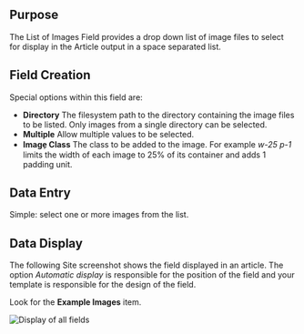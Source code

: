 <!-- Filename: J3.x:Adding_custom_fields/List_of_Images_Field / Display title: List of Images Field -->

## Purpose

The List of Images Field provides a drop down list of image files to select
for display in the Article output in a space separated list.

## Field Creation

Special options within this field are:

- **Directory** The filesystem path to the directory containing the image
files to be listed. Only images from a single directory can be selected.
- **Multiple** Allow multiple values to be selected.
- **Image̠ Class** The class to be added to the image. For example *w-25 p-1*
limits the width of each image to 25% of its container and adds 1 padding
unit.

## Data Entry

Simple: select one or more images from the list.

## Data Display

The following Site screenshot shows the field displayed in an article. The
option *Automatic display* is responsible for the position of the field and
your template is responsible for the design of the field.

Look for the **Example Images** item.

![Display of all fields](../../../en/images/fields/fields-display.png "Fields display")
